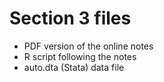 # Section 3 files

- PDF version of the online notes
- R script following the notes
- auto.dta (Stata) data file
